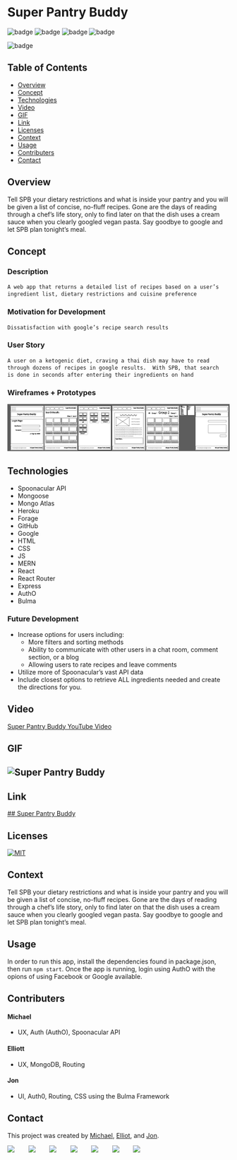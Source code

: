 # Super Pantry Buddy

![badge](https://img.shields.io/badge/Tech-Mongo-green)  ![badge](https://img.shields.io/badge/Tech-Express-blue)  ![badge](https://img.shields.io/badge/Tech-React-teal)   ![badge](https://img.shields.io/badge/Tech-Node-olive)   

![badge](https://img.shields.io/badge/Tech-Mongo-green) 


## Table of Contents
  - [Overview](#overview)
  - [Concept](#concept)
  - [Technologies](#technologies)
  - [Video](#video)     
  - [GIF](#gif)   
  - [Link](#link) 
  - [Licenses](#licenses)
  - [Context](#context)
  - [Usage](#usage)
  - [Contributers](#contributers)
  - [Contact](#contact)

## Overview
Tell SPB your dietary restrictions and what is inside your pantry and you will be given a list of concise, no-fluff recipes.  Gone are the days of reading through a chef’s life story, only to find later on that the dish uses a cream sauce when you clearly googled vegan pasta. Say goodbye to google and let SPB plan tonight’s meal.

## Concept

### Description
	A web app that returns a detailed list of recipes based on a user’s 
	ingredient list, dietary restrictions and cuisine preference

### Motivation for Development
	Dissatisfaction with google’s recipe search results 

### User Story
	A user on a ketogenic diet, craving a thai dish may have to read 
	through dozens of recipes in google results.  With SPB, that search
	is done in seconds after entering their ingredients on hand
	
### Wireframes + Prototypes
<img alt="wireframes" src="https://raw.githubusercontent.com/mathcodes/SuperPantryBuddy/main/wireframProject3.png" />
  
## Technologies

  - Spoonacular API           
  - Mongoose                   
  - Mongo Atlas                
  - Heroku                 
  - Forage            
  - GitHub                 
  - Google                
  - HTML 
  - CSS  
  - JS 
  - MERN 
  - React
  - React Router 
  - Express 
  - AuthO 
  - Bulma    



### Future Development
 - Increase options for users including:
   - More filters and sorting methods
   - Ability to communicate with other users in a chat room, comment section, or a blog
   - Allowing users to rate recipes and leave comments
 - Utilize more of Spoonacular’s vast API data
 - Include closest options to retrieve ALL ingredients needed and create the directions for you.

## Video
<a href="https://youtu.be/E5xU8wh3sA0">
Super Pantry Buddy YouTube Video</a>

## GIF
## <img src ="https://github.com/Super-Pantry-Buddy/spb/blob/master/client/src/assets/img/SuperPAntryBuddyGif.gif" alt="Super Pantry Buddy" width="670px" height="517px" />

## Link
<a href="https://superpantrybuddy.herokuapp.com/">
## Super Pantry Buddy</a>

## Licenses
<a href="https://opensource.org/licenses/MIT">
<img src="https://img.shields.io/badge/License-MIT-green" alt="MIT"></a>

## Context
Tell SPB your dietary restrictions and what is inside your pantry and you will be given a list of concise, no-fluff recipes.  Gone are the days of reading through a chef’s life story, only to find later on that the dish uses a cream sauce when you clearly googled vegan pasta. Say goodbye to google and let SPB plan tonight’s meal.

## Usage
In order to run this app, install the dependencies found in package.json, then run ```npm start```. Once the app is running, login using AuthO with the opions of using Facebook or Google available.

## Contributers

#### Michael
 - UX, Auth (AuthO), Spoonacular API
 
#### Elliott
 - UX, MongoDB, Routing
 
#### Jon 
 - UI, Auth0, Routing, CSS using the Bulma Framework


## Contact
This project was created by [Michael](https://github.com/mpn0823), [Elliot](https://github.com/rodgersea), and [Jon](https://github.com/mathcodes).

[<code><img width="36px" src="https://img.icons8.com/color/48/000000/linkedin.png"/></code>](https://www.linkedin.com/jonchristie)       
[<code><img width="36" src="https://img.icons8.com/color/48/000000/twitter--v2.png"/></code>](https://twitter.com/jonpchristie)       
[<code><img width="36" src="https://img.icons8.com/color/48/000000/youtube-play.png"/></code>](https://www.youtube.com/channel/UC5GFnN-lv8Yuqc9O3b79k6g)       
[<code><img width="36" src="https://img.icons8.com/color/48/000000/facebook.png"/></code>](https://www.facebook.com/jonpchristie)       
[<code><img width="36" src="https://img.icons8.com/color/48/000000/instagram-new--v2.png"/></code>](https://www.instagram.com/fullstack11235)       
[<code><img width="36" src="https://img.icons8.com/color/48/000000/soundcloud.png"/></code>](https://soundcloud.com/jonchristie#/)       
[<code><img width="36" src="https://img.icons8.com/color/48/000000/spotify--v1.png"/></code>](https://open.spotify.com/artist/07S7aLfxH70VAX64g1WuFw?si=tlOj1OMBRLm-y4sY8Lox3Q)
